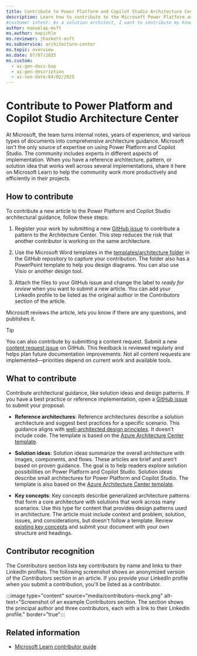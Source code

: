 ```yaml
---
title: Contribute to Power Platform and Copilot Studio Architecture Center
description: Learn how to contribute to the Microsoft Power Platform and Copilot Studio Architecture Center.
#customer intent: As a solution architect, I want to contribute my knowledge to the reference architectures and solution ideas in the architecture center so that others can learn from my experience.  
author: manuelap-msft
ms.author: mapichle
ms.reviewer: jhaskett-msft
ms.subservice: architecture-center
ms.topic: overview
ms.date: 07/07/2025
ms.custom:
  - ai-gen-docs-bap
  - ai-gen-description
  - ai-seo-date:04/02/2025
---
```


# Contribute to Power Platform and Copilot Studio Architecture Center

At Microsoft, the team turns internal notes, years of experience, and various types of documents into comprehensive architecture guidance. Microsoft isn't the only source of expertise on using Power Platform and Copilot Studio. The community includes experts in different aspects of implementation. When you have a reference architecture, pattern, or solution idea that works well across several implementations, share it here on Microsoft Learn to help the community work more productively and efficiently in their projects.

## How to contribute

To contribute a new article to the Power Platform and Copilot Studio architectural guidance, follow these steps:

1. Register your work by submitting a new [GitHub issue](https://github.com/microsoft/PowerPnPGuidanceHub/issues/new?template=new_architecture_submission.yml) to contribute a pattern to the Architecture Center. This step reduces the risk that another contributor is working on the same architecture.

1. Use the Microsoft Word templates in the [templates/architecture folder](https://github.com/microsoft/PowerPnPGuidanceHub/tree/main/templates/architecture) in the GitHub repository to capture your contribution. The folder also has a PowerPoint template to help you design diagrams. You can also use Visio or another design tool.

1. Attach the files to your GitHub issue and change the label to *ready for review* when you want to submit a new article. You can add your LinkedIn profile to be listed as the original author in the *Contributors* section of the article.

Microsoft reviews the article, lets you know if there are any questions, and publishes it.

> [!TIP]
> You can also contribute by submitting a content request. Submit a new [content request issue](https://github.com/microsoft/PowerPnPGuidanceHub/issues/new?template=contentrequest.yml) on GitHub. This feedback is reviewed regularly and helps plan future documentation improvements. Not all content requests are implemented&mdash;priorities depend on current work and available tools.

## What to contribute

Contribute architectural guidance, like solution ideas and design patterns. If you have a best practice or reference implementation, open a [GitHub issue](https://github.com/microsoft/PowerPnPGuidanceHub/issues/new?template=new_architecture_submission.yml) to submit your proposal.

- **Reference architectures**: Reference architectures describe a solution architecture and suggest best practices for a specific scenario. This guidance aligns with [well-architected design principles](/power-platform/well-architected/). It doesn't include code. The template is based on the [Azure Architecture Center template](/contribute/content/architecture-center/aac-contribute).

- **Solution ideas**: Solution ideas summarize the overall architecture with images, components, and flows. These articles are brief and aren't based on proven guidance. The goal is to help readers explore solution possibilities on Power Platform and Copilot Studio. Solution ideas describe small architectures for Power Platform and Copilot Studio. The template is also based on the [Azure Architecture Center template](/contribute/content/architecture-center/aac-contribute).

- **Key concepts**: Key concepts describe generalized architecture patterns that form a core architecture with solutions that work across many scenarios. Use this type for content that provides design patterns used in architecture. The article must include context and problem, solution, issues, and considerations, but doesn't follow a template. Review [existing key concepts](key-concepts/index.md) and submit your document with your own structure and headings.

## Contributor recognition

The Contributors section lists key contributors by name and links to their LinkedIn profiles. The following screenshot shows an anonymized version of the *Contributors* section in an article. If you provide your LinkedIn profile when you submit a contribution, you'll be listed as a contributor.

:::image type="content" source="media/contributors-mock.png" alt-text="Screenshot of an example Contributors section. The section shows the principal author and three contributors, each with a link to their LinkedIn profile." border="true":::

<!--

## Contributors

*Microsoft maintains this article. The following contributors wrote this article.*

Principal authors:

- **[Name 1](https://www.linkedin.com/)**, Principal Program Manager

Other contributors:

- **[Name 2](https://www.linkedin.com/)**, Senior Program Manager
- **[Name 3](https://www.linkedin.com/)**, Principal Engineering Manager
- **[Name 4](https://www.linkedin.com/)**, Principal Architect

-->

## Related information

- [Microsoft Learn contributor guide](/contribute/)
